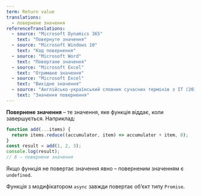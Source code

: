 ```yaml
---
term: Return value
translations:
  - повернене значення
referenceTranslations:
  - source: "Microsoft Dynamics 365"
    text: "Повернуте значення"
  - source: "Microsoft Windows 10"
    text: "Код повернення"
  - source: "Microsoft Word"
    text: "Повертане значення"
  - source: "Microsoft Excel"
    text: "Отримане значення"
  - source: "Microsoft Excel"
    text: "Вихідне значення"
  - source: "Англійсько-український словник сучасних термінів з ІТ (2011-2011)"
    text: "Значення повернення"
---
```


**Повернене значення** – те значення, яке функція віддає, коли завершується. Наприклад:

```js
function add(...items) {
  return items.reduce((accumulator, item) => accumulator + item, 0);
}
const result = add(1, 2, 3);
console.log(result);
// 6 – повернене значення
```

Якщо функція не повертає значення явно – поверненим значенням є `undefined`.

Функція з модифікатором `async` завжди повертає об‘єкт типу `Promise`.
